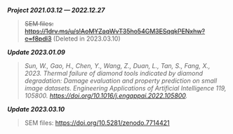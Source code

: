 ***Project 2021.03.12 — 2022.12.27***

> ~~SEM files: https://1drv.ms/u/s!AoMYZaqWvT35ho54GM3ESqqkPENxhw?e=f8pdI3~~ (Deleted in 2023.03.10)

***Update 2023.01.09***

> *Sun, W., Gao, H., Chen, Y., Wang, Z., Duan, L., Tan, S., Fang, X., 2023. Thermal failure of diamond tools indicated by diamond degradation: Damage evaluation and property prediction on small image datasets. Engineering Applications of Artificial Intelligence 119, 105800. https://doi.org/10.1016/j.engappai.2022.105800.*

***Update 2023.03.10***

> SEM files: https://doi.org/10.5281/zenodo.7714421
